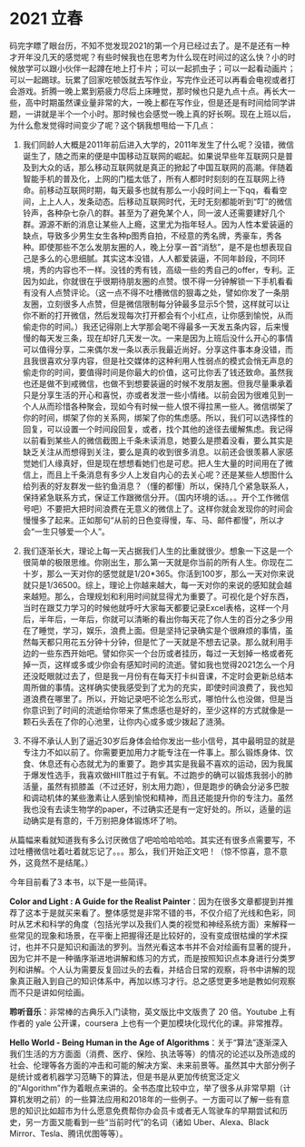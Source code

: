 # 2021 立春


码完字瞟了眼台历，不知不觉发现2021的第一个月已经过去了。是不是还有一种才开年没几天的感觉呢？有些时候我也在思考为什么现在时间过的这么快？小的时候放学可以跟小伙伴一起蹲在地上打卡片；可以一起抓虫子；可以一起看动画片；可以一起踢球。玩累了回家吃顿饭就去写作业，写完作业还可以再看会电视或者打会游戏。折腾一晚上累到筋疲力尽后上床睡觉，那时候也只是九点十点。再长大一些，高中时期虽然课业量非常的大，一晚上都在写作业，但是还是有时间给同学讲题，一讲就是半个一个小时。那时候也会感觉一晚上真的好长啊。现在上班以后，为什么愈发觉得时间变少了呢？这个锅我想甩给一下几点：

1. 我们同龄人大概是2011年前后进入大学的，2011年发生了什么呢？没错，微信诞生了，随之而来的便是中国移动互联网的崛起。如果说早些年互联网只是普及到大众的话，那么移动互联网就是真正的掀起了中国互联网的高潮。伴随着智能手机的普及化，上网的门槛太低了，所有人都时时刻刻的在互联网上待命。前移动互联网时期，每天最多也就有那么一小段时间上一下qq，看看空间，上上人人，发条动态。后移动互联网时代，无时无刻都能听到“叮”的微信铃声，各种杂七杂八的群。甚至为了避免某个人，同一波人还需要建好几个群。源源不断的消息让某些人上瘾，这里尤为指年轻人。因为人性本爱装逼的缺点，导致多少男生女生各种p图秀自拍，不经意的秀名牌，秀豪车，秀各种。即使那些不怎么发朋友圈的人，晚上分享一首“消愁”，是不是也想表现自己是多么的心思细腻。其实这本没错，人人都爱装逼，不同年龄段，不同环境，秀的内容也不一样。没钱的秀有钱，高级一些的秀自己的offer，专利。正因为如此，你就很在乎很期待朋友圈的点赞。恨不得一分钟解锁一下手机看看有没有人点赞评论。（这一点不得不吐槽微信的狠毒之处，譬如你发了一条朋友圈，立刻很多人点赞，但是微信限制每分钟最多显示5个赞，这样就可以让你不断的打开微信，然后发现每次打开都会有个小红点，让你感到愉悦，从而偷走你的时间。）我还记得刚上大学那会喝不得最多一天发五条内容，后来慢慢的每天发三条，现在却好几天发一次。一来是因为上班后没什么开心的事情可以值得分享，二来偶尔发一条以表示我最近尚好。分享这件事本身没错，而且我很喜欢分享内容，但是社交媒体的这种利用人性弱点的模式会悄无声息的偷走你的时间，要值得时间是你最大的价值，这可比你丢了钱还致命。虽然我也还是做不到戒微信，也做不到想要装逼的时候不发朋友圈。但我尽量秉承着只是分享生活的开心和喜悦，亦或者发泄一些小情绪。以前会因为很难见到一个人从而珍惜各种聚会，现如今有时候一些人恨不得拉黑一些人。微信绑架了你的时间，绑架了你的关系网，绑架了你的焦虑感。所以，我们可以选择性的回复，可以设置一个时间段回复，或者，找个其他的途径去缓解焦虑。我记得以前看到某些人的微信截图上千条未读消息，她要么是攒着没看，要么其实是缺乏关注从而想得到关注，要么是真的收到很多消息。以前还会很羡慕人家感觉她们人缘真好，但是现在想想看她们也是可悲。把人生大量的时间用在了微信上，而且上千条消息有多少人上发自内心的去关心呢？还是某些人想图什么给列表的好友群发一些钓鱼消息？（懂的都懂）所以，保持几个紧急联系人，保持紧急联系方式，保证工作跟微信分开。（国内环境的话。。。开个工作微信号吧）不要把大把时间浪费在无意义的微信上了。这样你就会发现你的时间会慢慢多了起来。正如那句“从前的日色变得慢，车、马、邮件都慢”，所以才会“一生只够爱一个人”。

1. 我们逐渐长大，理论上每一天占据我们人生的比重就很少。想象一下这是一个很简单的极限思维。你刚出生，那么第一天就是你当前的所有人生。你现在二十岁，那么一天对你的感觉就是1/20*365。你活到100岁，那么一天对你来说就只是1/36500。综上，理论上你越来越大，每一天对你的来说的感知就会越来越短。那么，合理规划和利用时间就显得尤为重要了。可视化是个好东西，当时在跟艾力学习的时候他就呼吁大家每天都要记录Excel表格，这样一个月后，半年后，一年后，你就可以清晰的看出你每天花了你人生的百分之多少用在了睡觉，学习，娱乐，浪费上面。但是坚持记录确实是个很麻烦的事情，虽然每天都只用花五分钟十分钟，但是忙了一天就是不想去记录。那么就利用手边的一些东西开始吧。譬如你买一个台历或者挂历，每过一天划掉一格或者死掉一页，这样或多或少你会有感知时间的流逝。譬如我也觉得2021怎么一个月还没眨眼就过去了，但是我一月份有在每天打卡纠音课，不定时会更新总结本周所做的事情。这样确实使我感受到了尤为的充实，即使时间浪费了，我也知道浪费在哪里了。所以，开始记录吧不论怎么形式，哪怕什么也没做，但是当你意识到了时间的流逝给你带来了焦虑感也是好的，至少这样的方式就像是一颗石头丢在了你的心池里，让你内心或多或少拨起了涟漪。
2. 不得不承认人到了逼近30岁后身体会给你发出一些小信号，其中最明显的就是专注力不如以前了。你需要更加用力才能专注在一件事上。那么锻炼身体、饮食、休息还有心态就尤为的重要了。跑步其实是我最不喜欢的运动，因为我属于爆发性选手，我喜欢做HIIT胜过于有氧。不过跑步的确可以锻炼我弱小的肺活量，虽然有损膝盖（不过还好，别太用力跑），但是跑步的确会分泌多巴胺和调动机体的某些激素让人感到愉悦和精神，而且还能提升你的专注力。虽然我也没有去读生物学的paper，不过确实还是有一定好处的。所以，适量的运动确实是有意的，千万别把身体锻炼坏了哟。

从篇幅来看就知道我有多么讨厌微信了吧哈哈哈哈哈。其实还有很多点需要写，不过吐槽微信吐着吐着就忘记了。。。那么，我们开始正文吧！（惊不惊喜，意不意外，这竟然不是结尾。）

今年目前看了3 本书，以下是一些简评。

**Color and Light : A Guide for the Realist Painter**：因为在很多文章都提到并推荐了这本于是就买来看了。整体感觉是非常不错的书，不仅介绍了光线和色彩，同时从艺术和科学的角度（包括光学以及我们人类的视觉和神经系统方面）来解释一些常见的现象和场景，在平衡上把握得还是比较好的，没有变成很枯燥的学术探讨，也并不只是知识和画法的罗列。当然光看这本书并不会对绘画有显著的提升，因为它并不是一种循序渐进地讲解和练习的方式，而是按照知识点本身进行分类罗列和讲解。个人认为需要反复回过头的去看，并结合日常的观察，将书中讲解的现象真正融入到自己的知识体系中，再加以练习才行。总之感觉更多地是教如何观察而不只是讲如何绘画。

**聆听音乐**：非常棒的古典乐入门读物，英文版比中文版贵了 20 倍。Youtube 上有作者的 yale 公开课，coursera 上也有一个更加模块化现代化的课。非常推荐。

**Hello World - Being Human in the Age of Algorithms**：关于“算法”逐渐深入我们生活的方方面面（消费、医疗、保险、执法等等）的情况的论述以及所造成的社会、伦理等各方面的冲击和可能的解决方案、未来前景等。虽然其中大部分例子是统计或者机器学习范畴下的算法，但是书是从更加传统宽泛定义的“Algorithm”作为着眼点来讲的。全书态度比较中立，举了很多从非常早期（计算机发明之前）的一些算法应用和2018年的一些例子。一方面可以了解一些有意思的知识比如超市为什么愿意免费帮你办会员卡或者无人驾驶车的早期尝试和历史，另一方面又能看到一些“当前时代”的名词（诸如 Uber、Alexa、Black Mirror、Tesla、腾讯优图等等）。
